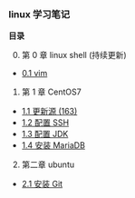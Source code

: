 ### linux 学习笔记

**目录**

0. 第 0 章 linux shell (持续更新)
  + [0.1 vim ](chapter00-shell/1_vim.md)
1. 第 1 章 CentOS7
  + [1.1 更新源 (163)](chapter01-centos/1_update-mirror.md)
  + [1.2 配置 SSH ](chapter01-centos/2_config-ssh.md)
  + [1.3 配置 JDK ](chapter01-centos/3_install-jdk.md)
  + [1.4 安装 MariaDB](chapter01-centos/4_install-mariadb.md)
2. 第二章 ubuntu
  + [2.1 安装 Git](chapter02-ubuntu/1_install-git.md)
